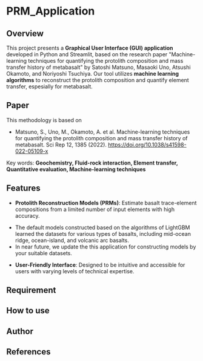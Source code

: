 # PRM_Application

## Overview
This project presents a **Graphical User Interface (GUI) application** developed in Python and Streamlit, based on the research paper "Machine-learning techniques for quantifying the protolith composition and mass transfer history of metabasalt" by Satoshi Matsuno, Masaoki Uno, Atsushi Okamoto, and Noriyoshi Tsuchiya.
Our tool utilizes **machine learning algorithms** to reconstruct the protolith composition and quantify element transfer, espesially for metabasalt.

## Paper
This methodology is based on
* Matsuno, S., Uno, M., Okamoto, A. et al. Machine-learning techniques for quantifying the protolith composition and mass transfer history of metabasalt. Sci Rep 12, 1385 (2022). https://doi.org/10.1038/s41598-022-05109-x

Key words: **Geochemistry, Fluid-rock interaction, Element transfer, Quantitative evaluation, Machine-learning techniques**

## Features
- **Protolith Reconstruction Models (PRMs)**: Estimate basalt trace-element compositions from a limited number of input elements with high accuracy.
* The default models constructed based on the algorithms of LightGBM learned the datasets for various types of basalts, including mid-ocean ridge, ocean-island, and volcanic arc basalts.
* In near future, we update the this application for constructing models by your suitable datasets.
- **User-Friendly Interface**: Designed to be intuitive and accessible for users with varying levels of technical expertise.




## Requirement

## How to use

## Author

## References
